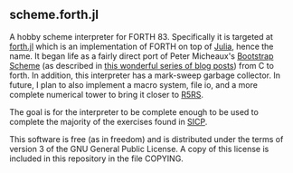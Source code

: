 scheme.forth.jl
---------------

A hobby scheme interpreter for FORTH 83. Specifically it is targeted at
[forth.jl](http://github.com/tgvaughan/forth.jl) which is an implementation of
FORTH on top of [Julia](http://www.julialang.org), hence the name.  It began
life as a fairly direct port of Peter Micheaux's [Bootstrap
Scheme](https://github.com/petermichaux/bootstrap-scheme) (as described in
[this wonderful series of blog
posts](http://peter.michaux.ca/articles/scheme-from-scratch-introduction)) from
C to forth.  In addition, this interpreter has a mark-sweep garbage collector.
In future, I plan to also implement a macro system, file io, and a more
complete numerical tower to bring it closer to
[R5RS](http://www.schemers.org/Documents/Standards/R5RS/).

The goal is for the interpreter to be complete enough to be used to complete
the majority of the exercises found in [SICP](http://sarabander.github.io/sicp/).

This software is free (as in freedom) and is distributed under the terms
of version 3 of the GNU General Public License.  A copy of this license
is included in this repository in the file COPYING.
